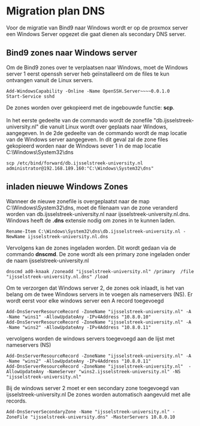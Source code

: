 # Migration plan DNS
Voor de migratie van Bind9 naar Windows wordt er op de proxmox server een Windows Server opgezet die gaat dienen als secondary DNS server.

## Bind9 zones naar Windows server
Om de Bind9 zones over te verplaatsen naar Windows, moet de Windows server 1 eerst openssh server heb geïnstalleerd om de files te kun ontvangen vanuit de Linux servers. 

```
Add-WindowsCapability -Online -Name OpenSSH.Server~~~~0.0.1.0
Start-Service sshd
```

De zones worden over gekopieerd met de ingebouwde functie: **scp**. 
<br><br>
In het eerste gedeelte van de commando wordt de zonefile "db.ijsselstreek-university.nl" die vanuit Linux wordt over geplaats naar Windows, aangegeven. In de 2de gedeelte van de commando wordt de map locatie van de Windows server aangegeven. In dit geval zal de zone files gekopieerd worden naar de Windows sever 1 in de map locatie C:\Windows\System32\dns 

```
scp /etc/bind/forward/db.ijsselstreek-university.nl administrator@192.168.189.160:"C:\Windows\System32\dns"

```

## inladen nieuwe Windows Zones
Wanneer de nieuwe zonefile is overgeplaatst naar de map C:\Windows\System32\dns, moet de filenaam van de zone veranderd worden van db.ijsselstreek-university.nl naar ijsselstreek-university.nl.dns. Windows heeft de **.dns** extensie nodig om zones in te kunnen laden.
```
Rename-Item C:\Windows\System32\dns\db.ijsselstreek-university.nl -NewName ijsselstreek-university.nl.dns
```

Vervolgens kan de zones ingeladen worden. Dit wordt gedaan via de commando **dnscmd**. De zone wordt als een primary zone ingeladen onder de naam ijsselstreek-university.nl
```
dnscmd ad0-knaak /zoneadd "ijsselstreek-university.nl" /primary  /file "ijsselstreek-university.nl.dns" /load
```

Om te verzorgen dat Windows server 2, de zones ook inlaadt, is het van belang om de twee Windows servers in te voegen als nameservers (NS). Er wordt eerst voor elke windows server een A record toegevoegd
```
Add-DnsServerResourceRecord -ZoneName "ijsselstreek-university.nl" -A -Name "wins1" -AllowUpdateAny -IPv4Address "10.8.0.10"
Add-DnsServerResourceRecord -ZoneName "ijsselstreek-university.nl" -A -Name "wins2" -AllowUpdateAny -IPv4Address "10.8.0.11"
```
vervolgens worden de windows servers toegevoegd aan de lijst met nameservers (NS)
```
Add-DnsServerResourceRecord -ZoneName "ijsselstreek-university.nl" -A -Name "wins2" -AllowUpdateAny -IPv4Address "10.8.0.11"
Add-DnsServerResourceRecord -ZoneName "ijsselstreek-university.nl"  -AllowUpdateAny -NameServer "wins2.ijsselstreek-university.nl" -NS "ijsselstreek-university.nl" 
```

Bij de windows server 2 moet er een secondary zone toegevoegd van ijsselstreek-university.nl De zones worden automatisch aangevuld met alle records.
```
Add-DnsServerSecondaryZone -Name "ijsselstreek-university.nl" -ZoneFile "ijsselstreek-university.dns" -MasterServers 10.8.0.10

```



